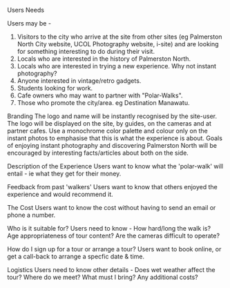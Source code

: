 Users Needs

Users may be -
  1. Visitors to the city who arrive at the site from other sites (eg Palmerston North City website, UCOL Photography website, i-site) and are looking for something interesting to do during their visit.
  2. Locals who are interested in the history of Palmerston North.
  3. Locals who are interested in trying a new experience. Why not instant photography?
  4. Anyone interested in vintage/retro gadgets.
  5. Students looking for work.
  6. Cafe owners who may want to partner with "Polar-Walks".
  7. Those who promote the city/area. eg Destination Manawatu.

Branding
The logo and name will be instantly recognised by the site-user.
The logo will be displayed on the site, by guides, on the cameras and at partner cafes.
Use a monochrome color palette and colour only on the instant photos to emphasise that this is what the experience is about.
Goals of enjoying instant photography and discovering Palmerston North will be encouraged by interesting facts/articles about both on the side.

Description of the Experience
Users want to know what the 'polar-walk' will entail - ie what they get for their money.  

Feedback from past 'walkers'
Users want to know that others enjoyed the experience and would recommend it.

The Cost 
Users want to know the cost without having to send an email or phone a number.

Who is it suitable for?
Users need to know -
  How hard/long the walk is?  
  Age appropriateness of tour content?
  Are the cameras difficult to operate? 

How do I sign up for a tour or arrange a tour? 
 Users want to book online, or get a call-back to arrange a specfic date & time.

Logistics
Users need to know other details -
 Does wet weather affect the tour? 
 Where do we meet?
 What must I bring?
 Any additional costs?



